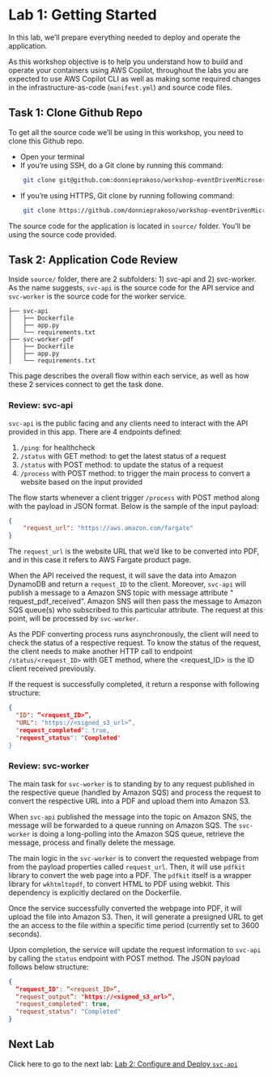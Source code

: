 # Lab 1: Getting Started  
  
In this lab, we’ll prepare everything needed to deploy and operate the application.   
  
As this workshop objective is to help you understand how to build and operate your containers using AWS Copilot, throughout the labs you are expected to use AWS Copilot CLI as well as making some required changes in the infrastructure-as-code (`manifest.yml`) and source code files.  
  
## Task 1: Clone Github Repo  
  
To get all the source code we’ll be using in this workshop, you need to clone this Github repo.   
- Open your terminal  
- If you’re using SSH, do a Git clone by running this command:  
```bash  
    git clone git@github.com:donnieprakoso/workshop-eventDrivenMicroservices.git  
```  
- If you’re using HTTPS, Git clone by running following command:  
```bash  
    git clone https://github.com/donnieprakoso/workshop-eventDrivenMicroservices.git  
```  
  
The source code for the application is located in `source/` folder. You’ll be using the source code provided.  
  
## Task 2: Application Code Review  
  
Inside `source/` folder, there are 2 subfolders: 1) svc-api and 2) svc-worker. As the name suggests, `svc-api` is the source code for the API service and `svc-worker` is the source code for the worker service.   
  
```  
├── svc-api  
│   ├── Dockerfile  
│   ├── app.py  
│   └── requirements.txt  
├── svc-worker-pdf  
│   ├── Dockerfile  
│   ├── app.py  
│   └── requirements.txt  
```  
  
This page describes the overall flow within each service, as well as how these 2 services connect to get the task done.  
  
### Review: svc-api  
  
`svc-api` is the public facing and any clients need to interact with the API provided in this app. There are 4 endpoints defined:  
  
1. `/ping`: for healthcheck  
2. `/status` with GET method: to get the latest status of a request  
3. `/status` with POST method: to update the status of a request  
4. `/process` with POST method: to trigger the main process to convert a website based on the input provided  
  
The flow starts whenever a client trigger `/process` with POST method along with the payload in JSON format. Below is the sample of the input payload:  
  
```json  
{  
    "request_url": "https://aws.amazon.com/fargate"  
}  
```  
  
The `request_url` is the website URL that we’d like to be converted into PDF, and in this case it refers to AWS Fargate product page.   
  
When the API received the request, it will save the data into Amazon DynamoDB and return a `request_ID` to the client. Moreover, `svc-api` will publish a message to a Amazon SNS topic with message attribute “ request_pdf_received”. Amazon SNS will then pass the message to Amazon SQS queue(s) who subscribed to this particular attribute. The request at this point, will be processed by `svc-worker`.   
  
As the PDF converting process runs asynchronously, the client will need to check the status of a respective request. To know the status of the request, the client needs to make another HTTP call to endpoint `/status/<request_ID>`  with GET method, where the <request_ID> is the ID client received previously.   
  
If the request is successfully completed, it return a response with following structure:  
  
```json  
{  
  "ID": “<request_ID>”,  
  "URL": "https://<signed_s3_url>”,  
  "request_completed": true,  
  "request_status": "Completed"  
}  
```  
  
### Review: svc-worker  
  
The main task for `svc-worker` is to standing by to any request published in the respective queue (handled by Amazon SQS) and process the request to convert the respective URL into a PDF and upload them into Amazon S3.   
  
When `svc-api` published the message into the topic on Amazon SNS, the message will be forwarded to a queue running on Amazon SQS. The `svc-worker` is doing a long-polling into the Amazon SQS queue, retrieve the message, process and finally delete the message.   
  
The main logic in the `svc-worker` is to convert the requested webpage from from the payload properties called `request_url`. Then, it will use `pdfkit` library to convert the web page into a PDF. The `pdfkit` itself is a wrapper library for `wkhtmltopdf`, to convert HTML to PDF using webkit. This dependency is explicitly declared on the Dockerfile.   
  
Once the service successfully converted the webpage into PDF, it will upload the file into Amazon S3. Then, it will generate a presigned URL to get the an access to the file within a specific time period (currently set to 3600 seconds).   
  
Upon completion, the service will update the request information to `svc-api` by calling the `status` endpoint with POST method. The JSON payload follows below structure:  
  
```json  
{  
  “request_ID": “<request_ID>”,  
  “request_output”: "https://<signed_s3_url>”,  
  "request_completed": true,  
  "request_status": "Completed"  
}  
```  
  
## Next Lab  
  
Click here to go to the next lab: [Lab 2: Configure and Deploy `svc-api`][1]  
  
  
[1]: https://github.com/donnieprakoso/workshop-copilot/tree/main/lab2-configure-and-deploying-svc-api  

